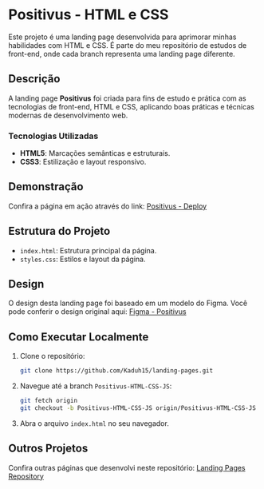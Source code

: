 # Positivus - HTML e CSS

Este projeto é uma landing page desenvolvida para aprimorar minhas habilidades com HTML e CSS. É parte do meu repositório de estudos de front-end, onde cada branch representa uma landing page diferente.

## Descrição

A landing page **Positivus** foi criada para fins de estudo e prática com as tecnologias de front-end, HTML e CSS, aplicando boas práticas e técnicas modernas de desenvolvimento web.

### Tecnologias Utilizadas

- **HTML5**: Marcações semânticas e estruturais.
- **CSS3**: Estilização e layout responsivo.

## Demonstração

Confira a página em ação através do link: [Positivus - Deploy](https://landing-pages-pr-2.onrender.com)

## Estrutura do Projeto

- `index.html`: Estrutura principal da página.
- `styles.css`: Estilos e layout da página.

## Design

O design desta landing page foi baseado em um modelo do Figma. Você pode conferir o design original aqui: [Figma - Positivus](https://www.figma.com/community/file/1230604708032389430)

## Como Executar Localmente

1. Clone o repositório:
   ```bash
   git clone https://github.com/Kaduh15/landing-pages.git
   ```
2. Navegue até a branch `Positivus-HTML-CSS-JS`:
   ```bash
   git fetch origin
   git checkout -b Positivus-HTML-CSS-JS origin/Positivus-HTML-CSS-JS
   ```
3. Abra o arquivo `index.html` no seu navegador.

## Outros Projetos

Confira outras páginas que desenvolvi neste repositório: [Landing Pages Repository](https://github.com/Kaduh15/landing-pages)